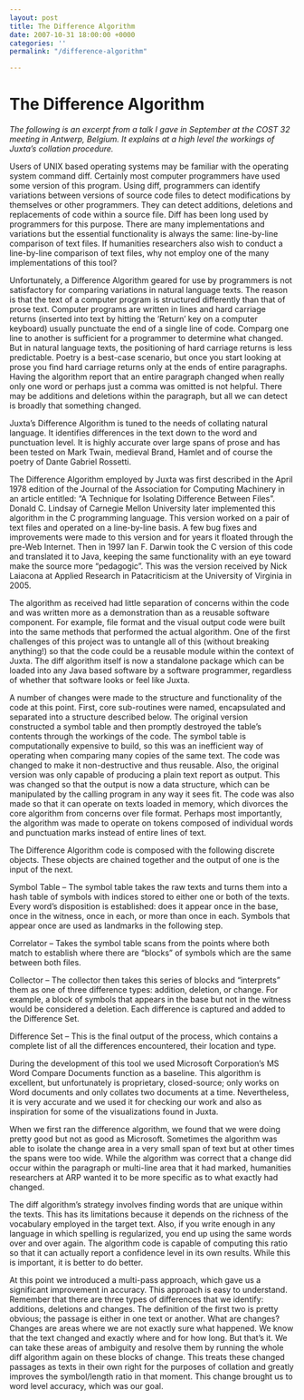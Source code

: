 ```yaml
---
layout: post
title: The Difference Algorithm
date: 2007-10-31 18:00:00 +0000
categories: ''
permalink: "/difference-algorithm"

---
```

# The Difference Algorithm

_The following is an excerpt from a talk I gave in September at the COST 32 meeting in Antwerp, Belgium. It explains at a high level the workings of Juxta’s collation procedure._

Users of UNIX based operating systems may be familiar with the operating system command diff. Certainly most computer programmers have used some version of this program. Using diff, programmers can identify variations between versions of source code files to detect modifications by themselves or other programmers. They can detect additions, deletions and replacements of code within a source file. Diff has been long used by programmers for this purpose. There are many implementations and variations but the essential functionality is always the same: line-by-line comparison of text files. If humanities researchers also wish to conduct a line-by-line comparison of text files, why not employ one of the many implementations of this tool?

Unfortunately, a Difference Algorithm geared for use by programmers is not satisfactory for comparing variations in natural language texts. The reason is that the text of a computer program is structured differently than that of prose text. Computer programs are written in lines and hard carriage returns (inserted into text by hitting the ‘Return’ key on a computer keyboard) usually punctuate the end of a single line of code. Comparg one line to another is sufficient for a programmer to determine what changed. But in natural language texts, the positioning of hard carriage returns is less predictable. Poetry is a best-case scenario, but once you start looking at prose you find hard carriage returns only at the ends of entire paragraphs. Having the algorithm report that an entire paragraph changed when really only one word or perhaps just a comma was omitted is not helpful. There may be additions and deletions within the paragraph, but all we can detect is broadly that something changed.

Juxta’s Difference Algorithm is tuned to the needs of collating natural language. It identifies differences in the text down to the word and punctuation level. It is highly accurate over large spans of prose and has been tested on Mark Twain, medieval Brand, Hamlet and of course the poetry of Dante Gabriel Rossetti.

The Difference Algorithm employed by Juxta was first described in the April 1978 edition of the Journal of the Association for Computing Machinery in an article entitled: “A Technique for Isolating Difference Between Files”. Donald C. Lindsay of Carnegie Mellon University later implemented this algorithm in the C programming language. This version worked on a pair of text files and operated on a line-by-line basis. A few bug fixes and improvements were made to this version and for years it floated through the pre-Web Internet. Then in 1997 Ian F. Darwin took the C version of this code and translated it to Java, keeping the same functionality with an eye toward make the source more “pedagogic”. This was the version received by Nick Laiacona at Applied Research in Patacriticism at the University of Virginia in 2005.

The algorithm as received had little separation of concerns within the code and was written more as a demonstration than as a reusable software component. For example, file format and the visual output code were built into the same methods that performed the actual algorithm. One of the first challenges of this project was to untangle all of this (without breaking anything!) so that the code could be a reusable module within the context of Juxta. The diff algorithm itself is now a standalone package which can be loaded into any Java based software by a software programmer, regardless of whether that software looks or feel like Juxta.

A number of changes were made to the structure and functionality of the code at this point. First, core sub-routines were named, encapsulated and separated into a structure described below. The original version constructed a symbol table and then promptly destroyed the table’s contents through the workings of the code. The symbol table is computationally expensive to build, so this was an inefficient way of operating when comparing many copies of the same text. The code was changed to make it non-destructive and thus reusable. Also, the original version was only capable of producing a plain text report as output. This was changed so that the output is now a data structure, which can be manipulated by the calling program in any way it sees fit. The code was also made so that it can operate on texts loaded in memory, which divorces the core algorithm from concerns over file format. Perhaps most importantly, the algorithm was made to operate on tokens composed of individual words and punctuation marks instead of entire lines of text.

The Difference Algorithm code is composed with the following discrete objects. These objects are chained together and the output of one is the input of the next.

Symbol Table – The symbol table takes the raw texts and turns them into a hash table of symbols with indices stored to either one or both of the texts. Every word’s disposition is established: does it appear once in the base, once in the witness, once in each, or more than once in each. Symbols that appear once are used as landmarks in the following step.

Correlator – Takes the symbol table scans from the points where both match to establish where there are “blocks” of symbols which are the same between both files.

Collector – The collector then takes this series of blocks and “interprets” them as one of three difference types: addition, deletion, or change. For example, a block of symbols that appears in the base but not in the witness would be considered a deletion. Each difference is captured and added to the Difference Set.

Difference Set – This is the final output of the process, which contains a complete list of all the differences encountered, their location and type.

During the development of this tool we used Microsoft Corporation’s MS Word Compare Documents function as a baseline. This algorithm is excellent, but unfortunately is proprietary, closed-source; only works on Word documents and only collates two documents at a time. Nevertheless, it is very accurate and we used it for checking our work and also as inspiration for some of the visualizations found in Juxta.

When we first ran the difference algorithm, we found that we were doing pretty good but not as good as Microsoft. Sometimes the algorithm was able to isolate the change area in a very small span of text but at other times the spans were too wide. While the algorithm was correct that a change did occur within the paragraph or multi-line area that it had marked, humanities researchers at ARP wanted it to be more specific as to what exactly had changed.

The diff algorithm’s strategy involves finding words that are unique within the texts. This has its limitations because it depends on the richness of the vocabulary employed in the target text. Also, if you write enough in any language in which spelling is regularized, you end up using the same words over and over again. The algorithm code is capable of computing this ratio so that it can actually report a confidence level in its own results. While this is important, it is better to do better.

At this point we introduced a multi-pass approach, which gave us a significant improvement in accuracy. This approach is easy to understand. Remember that there are three types of differences that we identify: additions, deletions and changes. The definition of the first two is pretty obvious; the passage is either in one text or another. What are changes? Changes are areas where we are not exactly sure what happened. We know that the text changed and exactly where and for how long. But that’s it. We can take these areas of ambiguity and resolve them by running the whole diff algorithm again on these blocks of change. This treats these changed passages as texts in their own right for the purposes of collation and greatly improves the symbol/length ratio in that moment. This change brought us to word level accuracy, which was our goal.